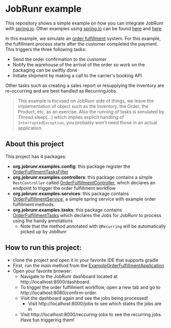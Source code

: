 # JobRunr example

This repository shows a simple example on how you can integrate JobRunr with [spring.io](https://spring.io/). Other examples
using [spring.io](https://spring.io/) can be found [here](https://github.com/jobrunr/example-spring) and [here](https://github.com/jobrunr/example-java-mag).

In this example, we simulate an [order fulfillment](https://en.wikipedia.org/wiki/Order_fulfillment) system. For this example, 
the fulfillment process starts after the customer completed the payment. This triggers the three following tasks:
- Send the order confirmation to the customer
- Notify the warehouse of the arrival of the order so work on the packaging can be swiftly done
- Initiate shipment by making a call to the carrier's booking API

Other tasks such as creating a sales report or resupplying the inventory are re-occurring and are best handled as RecurringJobs.

> This example is focused on JobRunr side of things, we leave the implementation of object such as the Inventory, the Order, the Product, etc. 
> as an exercise. Also the running of tasks is simulated by Thread.sleep(...) which implies explicit handling of `InterruptedException`, you 
> probably won't need those in an actual application.

## About this project
This project has 4 packages:

- **org.jobrunr.examples.config**: this package register the [OrderFulfilmentTasksFilter](src/main/java/org/jobrunr/example/tasks/filters/OrderFulfilmentTasksFilter.java)
- **org.jobrunr.examples.controllers**: this package contains a simple `RestController` called [OrderFulfillmentController](src/main/java/org/jobrunr/example/controllers/OrderFulfillmentController.java), 
which declares an endpoint to trigger the order fulfillment workflow
- **org.jobrunr.examples.services**: this package contains [OrderFulfillmentService](src/main/java/org/jobrunr/example/services/OrderFulfillmentService.java), a simple spring service with example order fulfillment methods.
- **org.jobrunr.examples.tasks**: this package contains [OrderFulfillmentTasks](src/main/java/org/jobrunr/example/tasks/OrderFulfillmentTasks.java) which declares the Jobs for JobRunr to process using the handy annotations
    - Note that the method annotated with `@Recurring` will be automatically picked up by JobRunr

## How to run this project:
- clone the project and open it in your favorite IDE that supports gradle
- First, run the main method from
  the [ExampleOrderFulfillmentApplication](src/main/java/org/jobrunr/example/ExampleOrderFulfillmentApplication.java)
- Open your favorite browser:
    - Navigate to the JobRunr dashboard located at http://localhost:8000/dashboard.
    - To trigger the order fulfillment workflow, open a new tab and go to http://localhost:8080/confirm-order.
    - Visit the dashboard again and see the jobs being processed!
      - Visit http://localhost:8000/jobs to see which states the jobs are in
    - Visit http://localhost:8000/reccuring-jobs to see the recurring jobs. Have fun triggering them!